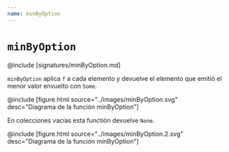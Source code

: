 ```yaml
---
name: minByOption
---
```


# `minByOption`

@include [signatures/minByOption.md]

`minByOption` aplica `f` a cada elemento y devuelve el elemento que emitió el menor valor envuelto con `Some`.

@include [figure.html source="../images/minByOption.svg" desc="Diagrama de la función minByOption"]

En colecciones vacías esta functión devuelve `None`.

@include [figure.html source="../images/minByOption.2.svg" desc="Diagrama de la función minByOption"]
